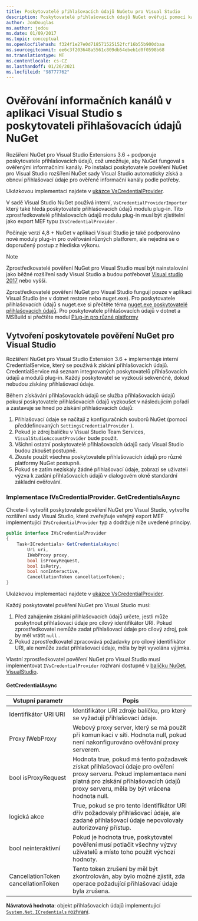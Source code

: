```yaml
---
title: Poskytovatelé přihlašovacích údajů NuGetu pro Visual Studio
description: Poskytovatelé přihlašovacích údajů NuGet ověřují pomocí kanálů implementaci rozhraní IVsCredentialProvider v rozšíření sady Visual Studio.
author: JonDouglas
ms.author: jodou
ms.date: 01/09/2017
ms.topic: conceptual
ms.openlocfilehash: f324f1e27e0d718571525152fcf16b55b900dbaa
ms.sourcegitcommit: ee6c3f203648a5561c809db54ebeb1d0f0598b68
ms.translationtype: MT
ms.contentlocale: cs-CZ
ms.lasthandoff: 01/26/2021
ms.locfileid: "98777762"
---
```

# <a name="authenticating-feeds-in-visual-studio-with-nuget-credential-providers"></a>Ověřování informačních kanálů v aplikaci Visual Studio s poskytovateli přihlašovacích údajů NuGet

Rozšíření NuGet pro Visual Studio Extensions 3.6 + podporuje poskytovatele přihlašovacích údajů, což umožňuje, aby NuGet fungoval s ověřenými informačními kanály.
Po instalaci poskytovatele pověření NuGet pro Visual Studio rozšíření NuGet sady Visual Studio automaticky získá a obnoví přihlašovací údaje pro ověřené informační kanály podle potřeby.

Ukázkovou implementaci najdete v [ukázce VsCredentialProvider](https://github.com/NuGet/Samples/tree/master/VsCredentialProvider).

V sadě Visual Studio NuGet používá interní, `VsCredentialProviderImporter` který také hledá poskytovatele přihlašovacích údajů modulu plug-in. Tito zprostředkovatelé přihlašovacích údajů modulu plug-in musí být zjistitelní jako export MEF typu `IVsCredentialProvider` .

Počínaje verzí 4,8 + NuGet v aplikaci Visual Studio je také podporováno nové moduly plug-in pro ověřování různých platforem, ale nejedná se o doporučený postup z hlediska výkonu.

> [!Note]
> Zprostředkovatelé pověření NuGet pro Visual Studio musí být nainstalováni jako běžné rozšíření sady Visual Studio a budou potřebovat [Visual studio 2017](https://aka.ms/vs/15/release/vs_enterprise.exe) nebo vyšší.
>
> Zprostředkovatelé pověření NuGet pro Visual Studio fungují pouze v aplikaci Visual Studio (ne v dotnet restore nebo nuget.exe). Pro poskytovatele přihlašovacích údajů s nuget.exe si přečtěte téma [nuget.exe poskytovatelé přihlašovacích údajů](nuget-exe-Credential-providers.md).
> Pro poskytovatele přihlašovacích údajů v dotnet a MSBuild si přečtěte modul [Plug-in pro různé platformy](nuget-cross-platform-authentication-plugin.md)

## <a name="creating-a-nuget-credential-provider-for-visual-studio"></a>Vytvoření poskytovatele pověření NuGet pro Visual Studio

Rozšíření NuGet pro Visual Studio Extension 3.6 + implementuje interní CredentialService, který se používá k získání přihlašovacích údajů. CredentialService má seznam integrovaných poskytovatelů přihlašovacích údajů a modulů plug-in. Každý poskytovatel se vyzkouší sekvenčně, dokud nebudou získány přihlašovací údaje.

Během získávání přihlašovacích údajů se služba přihlašovacích údajů pokusí poskytovatele přihlašovacích údajů vyzkoušet v následujícím pořadí a zastavuje se hned po získání přihlašovacích údajů:

1. Přihlašovací údaje se načítají z konfiguračních souborů NuGet (pomocí předdefinovaných `SettingsCredentialProvider` ).
1. Pokud je zdroj balíčku v Visual Studio Team Services, `VisualStudioAccountProvider` bude použit.
1. Všichni ostatní poskytovatelé přihlašovacích údajů sady Visual Studio budou zkoušet postupně.
1. Zkuste použít všechna poskytovatele přihlašovacích údajů pro různé platformy NuGet postupně.
1. Pokud se zatím nezískaly žádné přihlašovací údaje, zobrazí se uživateli výzva k zadání přihlašovacích údajů v dialogovém okně standardní základní ověřování.

### <a name="implementing-ivscredentialprovidergetcredentialsasync"></a>Implementace IVsCredentialProvider. GetCredentialsAsync

Chcete-li vytvořit poskytovatele pověření NuGet pro Visual Studio, vytvořte rozšíření sady Visual Studio, které zveřejňuje veřejný export MEF implementující `IVsCredentialProvider` typ a dodržuje níže uvedené principy.

```cs
public interface IVsCredentialProvider
{
    Task<ICredentials> GetCredentialsAsync(
        Uri uri,
        IWebProxy proxy,
        bool isProxyRequest,
        bool isRetry,
        bool nonInteractive,
        CancellationToken cancellationToken);
}
```

Ukázkovou implementaci najdete v [ukázce VsCredentialProvider](https://github.com/NuGet/Samples/tree/master/VsCredentialProvider).

Každý poskytovatel pověření NuGet pro Visual Studio musí:

1. Před zahájením získání přihlašovacích údajů určete, jestli může poskytnout přihlašovací údaje pro cílový identifikátor URI. Pokud zprostředkovatel nemůže zadat přihlašovací údaje pro cílový zdroj, pak by měl vrátit `null` .
1. Pokud zprostředkovatel zpracovává požadavky pro cílový identifikátor URI, ale nemůže zadat přihlašovací údaje, měla by být vyvolána výjimka.

Vlastní zprostředkovatel pověření NuGet pro Visual Studio musí implementovat `IVsCredentialProvider` rozhraní dostupné v [balíčku NuGet. VisualStudio](https://www.nuget.org/packages/NuGet.VisualStudio/).

#### <a name="getcredentialasync"></a>GetCredentialAsync

| Vstupní parametr |Popis|
| ----------------|-----------|
| Identifikátor URI URI | Identifikátor URI zdroje balíčku, pro který se vyžadují přihlašovací údaje.|
| Proxy IWebProxy | Webový proxy server, který se má použít při komunikaci v síti. Hodnota null, pokud není nakonfigurováno ověřování proxy serverem. |
| bool isProxyRequest | Hodnota true, pokud má tento požadavek získat přihlašovací údaje pro ověření proxy serveru. Pokud implementace není platná pro získání přihlašovacích údajů proxy serveru, měla by být vrácena hodnota null. |
| logická akce | True, pokud se pro tento identifikátor URI dřív požadovaly přihlašovací údaje, ale zadané přihlašovací údaje nepovolovaly autorizovaný přístup. |
| bool neinteraktivní | Pokud je hodnota true, poskytovatel pověření musí potlačit všechny výzvy uživatelů a místo toho použít výchozí hodnoty. |
| CancellationToken cancellationToken | Tento token zrušení by měl být zkontrolován, aby bylo možné zjistit, zda operace požadující přihlašovací údaje byla zrušena. |

**Návratová hodnota**: objekt přihlašovacích údajů implementující [ `System.Net.ICredentials` rozhraní](/dotnet/api/system.net.icredentials?view=netstandard-2.0).
